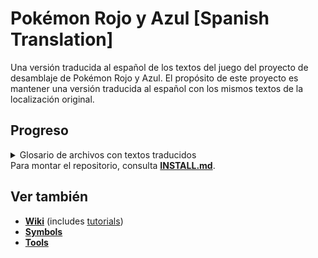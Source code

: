 # Pokémon Rojo y Azul [Spanish Translation]

Una versión traducida al español de los textos del juego del proyecto de desamblaje de Pokémon Rojo y Azul.
El propósito de este proyecto es mantener una versión traducida al español con los mismos textos de la localización original.

## Progreso
<details>
<summary>Glosario de archivos con textos traducidos</summary>

| Subjective translation tasks                                                                              | Progress    |
| --------------------------------------------------------------------------------------------------------- | ----------- |
| ~[Pokémon types](data/types/names.asm)~                                                                   | ✅         |
| [Pokédex descriptions](data/pokemon/dex_text.asm)                                                         | ✅         |
| [Pokédex data](data/pokemon/dex_entries.asm) (e.g. Onix = ROCK SNAKE)                                     | ✅         |
| [Item names](data/items/names.asm)                                                                        | ✅         |
| Move names [[1](data/moves/names.asm) ~[2](data/moves/field_move_names.asm)~]                             | ✅         |
| [Place names](data/maps/names.asm)                                                                        | ✅         |
| Default player names [[1](data/player_names.asm) [2](data/player_names_list.asm)]                         | ✅         |

| Large files                                                                                               | Progress    |
| --------------------------------------------------------------------------------------------------------- | ----------- |
| Trainer types [[1](data/trainers/names.asm) [2](data/trainers/name_pointers.asm)] (e.g. Hiker, Youngster) | ✅         |
| [Credits](data/credits/credits_text.asm)                                                                  | ✅         |
| [text_1.asm](data/text/text_1.asm)                                                                        | ✅         |
| [text_2.asm](data/text/text_2.asm)                                                                        | ✅         |
| [text_3.asm](data/text/text_3.asm)                                                                        | ✅         |
| [text_4.asm](data/text/text_4.asm)                                                                        | ✅         |
| [text_5.asm](data/text/text_5.asm)                                                                        | ✅         |
| [text_6.asm](data/text/text_6.asm)                                                                        | ✅         |
| [text_7.asm](data/text/text_7.asm)                                                                        | ✅         |

| Location-specific text                                                                                    | Progress    |
| --------------------------------------------------------------------------------------------------------- | ----------- |
| [AgathasRoom.asm](text/AgathasRoom.asm)                                                                   | ✅       |
| [BikeShop.asm](text/BikeShop.asm)                                                                         | ✅      |
| [BillsHouse.asm](text/BillsHouse.asm)                                                                     | ✅       |
| [BluesHouse.asm](text/BluesHouse.asm)                                                                     | ✅       |
| [BrunosRoom.asm](text/BrunosRoom.asm)                                                                     | ✅       |
| [CeladonChiefHouse.asm](text/CeladonChiefHouse.asm)                                                       | ✅       |
| [CeladonCity.asm](text/CeladonCity.asm)                                                                   | ✅     |
| [CeladonDiner.asm](text/CeladonDiner.asm)                                                                 | ✅       |
| [CeladonGym.asm](text/CeladonGym.asm)                                                                     | ✅      |
| [CeladonHotel.asm](text/CeladonHotel.asm)                                                                 | ✅       |
| [CeladonMansion1F.asm](text/CeladonMansion1F.asm)                                                         | ✅       |
| [CeladonMansion2F.asm](text/CeladonMansion2F.asm)                                                         | ✅       |
| [CeladonMansion3F.asm](text/CeladonMansion3F.asm)                                                         | ✅       |
| [CeladonMansionRoof.asm](text/CeladonMansionRoof.asm)                                                     | ✅       |
| [CeladonMansionRoofHouse.asm](text/CeladonMansionRoofHouse.asm)                                           | ✅       |
| [CeladonMart1F.asm](text/CeladonMart1F.asm)                                                               | ✅       |
| [CeladonMart2F.asm](text/CeladonMart2F.asm)                                                               | ✅       |
| [CeladonMart3F.asm](text/CeladonMart3F.asm)                                                               | ✅      |
| [CeladonMart4F.asm](text/CeladonMart4F.asm)                                                               | ✅       |
| [CeladonMart5F.asm](text/CeladonMart5F.asm)                                                               | ✅       |
| [CeladonMartRoof.asm](text/CeladonMartRoof.asm)                                                           | ✅      |
| [CeladonPokecenter.asm](text/CeladonPokecenter.asm)                                                       | ✅ |
| [CeruleanBadgeHouse.asm](text/CeruleanBadgeHouse.asm)                                                     | ✅ |
| [CeruleanCaveB1F.asm](text/CeruleanCaveB1F.asm)                                                           | ✅ |
| [CeruleanCity.asm](text/CeruleanCity.asm)                                                                 | ✅ |
| [CeruleanGym.asm](text/CeruleanGym.asm)                                                                   | ✅ |
| [CeruleanMart.asm](text/CeruleanMart.asm)                                                                 | ✅ |
| [CeruleanPokecenter.asm](text/CeruleanPokecenter.asm)                                                     | ✅ |
| [CeruleanTradeHouse.asm](text/CeruleanTradeHouse.asm)                                                     | ✅ |
| [CeruleanTrashedHouse.asm](text/CeruleanTrashedHouse.asm)                                                 | ✅ |
| [ChampionsRoom.asm](text/ChampionsRoom.asm)                                                               | ✅ |
| [CinnabarGym.asm](text/CinnabarGym.asm)                                                                   | ✅ |
| [CinnabarIsland.asm](text/CinnabarIsland.asm)                                                             | ✅ |
| [CinnabarLab.asm](text/CinnabarLab.asm)                                                                   | ✅ |
| [CinnabarLabFossilRoom.asm](text/CinnabarLabFossilRoom.asm)                                               | ✅ |
| [CinnabarLabMetronomeRoom.asm](text/CinnabarLabMetronomeRoom.asm)                                         | ✅ |
| [CinnabarLabTradeRoom.asm](text/CinnabarLabTradeRoom.asm)                                                 | ✅ |
| [CinnabarMart.asm](text/CinnabarMart.asm)                                                                 | ✅ |
| [CinnabarPokecenter.asm](text/CinnabarPokecenter.asm)                                                     | ✅ |
| [CopycatsHouse1F.asm](text/CopycatsHouse1F.asm)                                                           | ✅ |
| [CopycatsHouse2F.asm](text/CopycatsHouse2F.asm)                                                           | ✅ |
| [Daycare.asm](text/Daycare.asm)                                                                           | ✅ |
| [Daycare_2.asm](text/Daycare_2.asm)                                                                       | ✅ |
| [DiglettsCaveRoute11.asm](text/DiglettsCaveRoute11.asm)                                                   | ✅ |
| [DiglettsCaveRoute2.asm](text/DiglettsCaveRoute2.asm)                                                     | ✅ |
| [FightingDojo.asm](text/FightingDojo.asm)                                                                 | ✅ |
| [FuchsiaBillsGrandpasHouse.asm](text/FuchsiaBillsGrandpasHouse.asm)                                       | ✅ |
| [FuchsiaCity.asm](text/FuchsiaCity.asm)                                                                   | ✅ |
| [FuchsiaGoodRodHouse.asm](text/FuchsiaGoodRodHouse.asm)                                                   | ✅ |
| [FuchsiaGym.asm](text/FuchsiaGym.asm)                                                                     | ✅ |
| [FuchsiaGym_2.asm](text/FuchsiaGym_2.asm)                                                                 | ✅ |
| [FuchsiaMart.asm](text/FuchsiaMart.asm)                                                                   | ✅ |
| [FuchsiaMeetingRoom.asm](text/FuchsiaMeetingRoom.asm)                                                     | ✅ |
| [FuchsiaPokecenter.asm](text/FuchsiaPokecenter.asm)                                                       | ✅ |
| [GameCorner.asm](text/GameCorner.asm)                                                                     | ✅ |
| [GameCornerPrizeRoom.asm](text/GameCornerPrizeRoom.asm)                                                   | ✅ |
| [HallOfFame.asm](text/HallOfFame.asm)                                                                     | ✅ |
| [IndigoPlateauLobby.asm](text/IndigoPlateauLobby.asm)                                                     | ✅ |
| [LancesRoom.asm](text/LancesRoom.asm)                                                                     | ✅ |
| [LavenderCuboneHouse.asm](text/LavenderCuboneHouse.asm)                                                   | ✅ |
| [LavenderMart.asm](text/LavenderMart.asm)                                                                 | ✅ |
| [LavenderPokecenter.asm](text/LavenderPokecenter.asm)                                                     | ✅ |
| [LavenderTown.asm](text/LavenderTown.asm)                                                                 | ✅ |
| [LoreleisRoom.asm](text/LoreleisRoom.asm)                                                                 | ✅ |
| [MrFujisHouse.asm](text/MrFujisHouse.asm)                                                                 | ✅ |
| [MrPsychicsHouse.asm](text/MrPsychicsHouse.asm)                                                           | ✅ |
| [MtMoon1F.asm](text/MtMoon1F.asm)                                                                         | ✅ |
| [MtMoonB1F.asm](text/MtMoonB1F.asm)                                                                       | ✅ |
| [MtMoonB2F.asm](text/MtMoonB2F.asm)                                                                       | ✅ |
| [MtMoonPokecenter.asm](text/MtMoonPokecenter.asm)                                                         | ✅ |
| [Museum1F.asm](text/Museum1F.asm)                                                                         | ✅ |
| [Museum2F.asm](text/Museum2F.asm)                                                                         | ✅ |
| [NameRatersHouse.asm](text/NameRatersHouse.asm)                                                           | ✅ |
| [OaksLab.asm](text/OaksLab.asm)                                                                           | ✅ |
| [PalletTown.asm](text/PalletTown.asm)                                                                     | ✅ |
| [PewterCity.asm](text/PewterCity.asm)                                                                     | ✅ |
| [PewterGym.asm](text/PewterGym.asm)                                                                       | ✅ |
| [PewterGym_2.asm](text/PewterGym_2.asm)                                                                   | ✅ |
| [PewterMart.asm](text/PewterMart.asm)                                                                     | ✅ |
| [PewterNidoranHouse.asm](text/PewterNidoranHouse.asm)                                                     | ✅ |
| [PewterPokecenter.asm](text/PewterPokecenter.asm)                                                         | ✅ |
| [PewterSpeechHouse.asm](text/PewterSpeechHouse.asm)                                                       | ✅ |
| [PokemonFanClub.asm](text/PokemonFanClub.asm)                                                             | ✅ |
| [PokemonMansion1F.asm](text/PokemonMansion1F.asm)                                                         | ✅ |
| [PokemonMansion2F.asm](text/PokemonMansion2F.asm)                                                         | ✅ |
| [PokemonMansion3F.asm](text/PokemonMansion3F.asm)                                                         | ✅ |
| [PokemonMansionB1F.asm](text/PokemonMansionB1F.asm)                                                       | ✅ |
| [PokemonTower1F.asm](text/PokemonTower1F.asm)                                                             | ✅ |
| [PokemonTower2F.asm](text/PokemonTower2F.asm)                                                             | ✅ |
| [PokemonTower3F.asm](text/PokemonTower3F.asm)                                                             | ✅ |
| [PokemonTower4F.asm](text/PokemonTower4F.asm)                                                             | ✅ |
| [PokemonTower5F.asm](text/PokemonTower5F.asm)                                                             | ✅ |
| [PokemonTower6F.asm](text/PokemonTower6F.asm)                                                             | ✅ |
| [PokemonTower7F.asm](text/PokemonTower7F.asm)                                                             | ✅ |
| [PowerPlant.asm](text/PowerPlant.asm)                                                                     | ✅ |
| [RedsHouse1F.asm](text/RedsHouse1F.asm)                                                                   | ✅ |
| [RockTunnel1F.asm](text/RockTunnel1F.asm)                                                                 | ✅ |
| [RockTunnelB1F.asm](text/RockTunnelB1F.asm)                                                               | ✅ |
| [RockTunnelB1F_2.asm](text/RockTunnelB1F_2.asm)                                                           | ✅ |
| [RockTunnelPokecenter.asm](text/RockTunnelPokecenter.asm)                                                 | ✅ |
| [RocketHideoutB1F.asm](text/RocketHideoutB1F.asm)                                                         | ✅ |
| [RocketHideoutB2F.asm](text/RocketHideoutB2F.asm)                                                         | ✅ |
| [RocketHideoutB3F.asm](text/RocketHideoutB3F.asm)                                                         | ✅ |
| [RocketHideoutB4F.asm](text/RocketHideoutB4F.asm)                                                         | ✅ |
| [RocketHideoutElevator.asm](text/RocketHideoutElevator.asm)                                               | ✅ |
| [Route1.asm](text/Route1.asm)                                                                             | ✅ |
| [Route10.asm](text/Route10.asm)                                                                           | ✅ |
| [Route11.asm](text/Route11.asm)                                                                           | ✅ |
| [Route11Gate1F.asm](text/Route11Gate1F.asm)                                                               | ✅ |
| [Route11Gate2F.asm](text/Route11Gate2F.asm)                                                               | ✅ |
| [Route11_2.asm](text/Route11_2.asm)                                                                       | ✅ |
| [Route12.asm](text/Route12.asm)                                                                           | ✅ |
| [Route12Gate1F.asm](text/Route12Gate1F.asm)                                                               | ✅ |
| [Route12Gate2F.asm](text/Route12Gate2F.asm)                                                               | ✅ |
| [Route12SuperRodHouse.asm](text/Route12SuperRodHouse.asm)                                                 | ✅ |
| [Route13.asm](text/Route13.asm)                                                                           | ✅ |
| [Route14.asm](text/Route14.asm)                                                                           | ✅ |
| [Route15.asm](text/Route15.asm)                                                                           | ✅ |
| [Route15Gate1F.asm](text/Route15Gate1F.asm)                                                               | ✅ |
| [Route15Gate2F.asm](text/Route15Gate2F.asm)                                                               | ✅ |
| [Route16.asm](text/Route16.asm)                                                                           | ✅ |
| [Route16FlyHouse.asm](text/Route16FlyHouse.asm)                                                           | ✅ |
| [Route16Gate1F.asm](text/Route16Gate1F.asm)                                                               | ✅ |
| [Route16Gate2F.asm](text/Route16Gate2F.asm)                                                               | ✅ |
| [Route17.asm](text/Route17.asm)                                                                           | ✅ |
| [Route18.asm](text/Route18.asm)                                                                           | ✅ |
| [Route18Gate1F.asm](text/Route18Gate1F.asm)                                                               | ✅ |
| [Route18Gate2F.asm](text/Route18Gate2F.asm)                                                               | ✅ |
| [Route19.asm](text/Route19.asm)                                                                           | ✅ |
| [Route2.asm](text/Route2.asm)                                                                             | ✅ |
| [Route20.asm](text/Route20.asm)                                                                           | ✅ |
| [Route21.asm](text/Route21.asm)                                                                           | ✅ |
| [Route22.asm](text/Route22.asm)                                                                           | ✅ |
| [Route22Gate.asm](text/Route22Gate.asm)                                                                   | ✅ |
| [Route23.asm](text/Route23.asm)                                                                           | ✅ |
| [Route24.asm](text/Route24.asm)                                                                           | ✅ |
| [Route24_2.asm](text/Route24_2.asm)                                                                       | ✅ |
| [Route25.asm](text/Route25.asm)                                                                           | ✅ |
| [Route2Gate.asm](text/Route2Gate.asm)                                                                     | ✅ |
| [Route2TradeHouse.asm](text/Route2TradeHouse.asm)                                                         | ✅ |
| [Route3.asm](text/Route3.asm)                                                                             | ✅ |
| [Route4.asm](text/Route4.asm)                                                                             | ✅ |
| [Route5.asm](text/Route5.asm)                                                                             | ✅ |
| [Route6.asm](text/Route6.asm)                                                                             | ✅ |
| [Route7.asm](text/Route7.asm)                                                                             | ✅ |
| [Route8.asm](text/Route8.asm)                                                                             | ✅ |
| [Route9.asm](text/Route9.asm)                                                                             | ✅ |
| [SSAnne1F.asm](text/SSAnne1F.asm)                                                                         | ✅ |
| [SSAnne1FRooms.asm](text/SSAnne1FRooms.asm)                                                               | ✅ |
| [SSAnne2F.asm](text/SSAnne2F.asm)                                                                         | ✅ |
| [SSAnne2FRooms.asm](text/SSAnne2FRooms.asm)                                                               | ✅ |
| [SSAnne3F.asm](text/SSAnne3F.asm)                                                                         | ✅ |
| [SSAnneB1FRooms.asm](text/SSAnneB1FRooms.asm)                                                             | ✅ |
| [SSAnneBow.asm](text/SSAnneBow.asm)                                                                       | ✅ |
| [SSAnneCaptainsRoom.asm](text/SSAnneCaptainsRoom.asm)                                                     | ✅ |
| [SSAnneKitchen.asm](text/SSAnneKitchen.asm)                                                               | ✅ |
| [SafariZoneCenter.asm](text/SafariZoneCenter.asm)                                                         | ✅ |
| [SafariZoneCenterRestHouse.asm](text/SafariZoneCenterRestHouse.asm)                                       | ✅ |
| [SafariZoneEast.asm](text/SafariZoneEast.asm)                                                             | ✅ |
| [SafariZoneEastRestHouse.asm](text/SafariZoneEastRestHouse.asm)                                           | ✅ |
| [SafariZoneGate.asm](text/SafariZoneGate.asm)                                                             | ✅ |
| [SafariZoneNorth.asm](text/SafariZoneNorth.asm)                                                           | ✅ |
| [SafariZoneNorthRestHouse.asm](text/SafariZoneNorthRestHouse.asm)                                         | ✅ |
| [SafariZoneSecretHouse.asm](text/SafariZoneSecretHouse.asm)                                               | ✅ |
| [SafariZoneWest.asm](text/SafariZoneWest.asm)                                                             | ✅ |
| [SafariZoneWestRestHouse.asm](text/SafariZoneWestRestHouse.asm)                                           | ✅ |
| [SaffronCity.asm](text/SaffronCity.asm)                                                                   | ✅ |
| [SaffronGates.asm](text/SaffronGates.asm)                                                                 | ✅ |
| [SaffronGym.asm](text/SaffronGym.asm)                                                                     | ✅ |
| [SaffronMart.asm](text/SaffronMart.asm)                                                                   | ✅ |
| [SaffronPidgeyHouse.asm](text/SaffronPidgeyHouse.asm)                                                     | ✅ |
| [SaffronPokecenter.asm](text/SaffronPokecenter.asm)                                                       | ✅ |
| [SeafoamIslandsB4F.asm](text/SeafoamIslandsB4F.asm)                                                       | ✅ |
| [SilphCo10F.asm](text/SilphCo10F.asm)                                                                     | ✅ |
| [SilphCo11F.asm](text/SilphCo11F.asm)                                                                     | ✅ |
| [SilphCo1F.asm](text/SilphCo1F.asm)                                                                       | ✅ |
| [SilphCo2F.asm](text/SilphCo2F.asm)                                                                       | ✅ |
| [SilphCo3F.asm](text/SilphCo3F.asm)                                                                       | ✅ |
| [SilphCo4F.asm](text/SilphCo4F.asm)                                                                       | ✅ |
| [SilphCo5F.asm](text/SilphCo5F.asm)                                                                       | ✅ |
| [SilphCo5F_2.asm](text/SilphCo5F_2.asm)                                                                   | ✅ |
| [SilphCo6F.asm](text/SilphCo6F.asm)                                                                       | ✅ |
| [SilphCo7F.asm](text/SilphCo7F.asm)                                                                       | ✅ |
| [SilphCo8F.asm](text/SilphCo8F.asm)                                                                       | ✅ |
| [SilphCo9F.asm](text/SilphCo9F.asm)                                                                       | ✅ |
| [UndergroundPathRoute6.asm](text/UndergroundPathRoute6.asm)                                               | ✅ |
| [UndergroundPathRoute7.asm](text/UndergroundPathRoute7.asm)                                               | ✅ |
| [UndergroundPathRoute7Copy.asm](text/UndergroundPathRoute7Copy.asm)                                       | ✅ |
| [UndergroundPathRoute8.asm](text/UndergroundPathRoute8.asm)                                               | ✅ |
| [VermilionCity.asm](text/VermilionCity.asm)                                                               | ✅ |
| [VermilionDock.asm](text/VermilionDock.asm)                                                               | ✅ |
| [VermilionGym.asm](text/VermilionGym.asm)                                                                 | ✅ |
| [VermilionGym_2.asm](text/VermilionGym_2.asm)                                                             | ✅ |
| [VermilionMart.asm](text/VermilionMart.asm)                                                               | ✅ |
| [VermilionOldRodHouse.asm](text/VermilionOldRodHouse.asm)                                                 | ✅ |
| [VermilionPidgeyHouse.asm](text/VermilionPidgeyHouse.asm)                                                 | ✅ |
| [VermilionPokecenter.asm](text/VermilionPokecenter.asm)                                                   | ✅ |
| [VictoryRoad1F.asm](text/VictoryRoad1F.asm)                                                               | ✅ |
| [VictoryRoad2F.asm](text/VictoryRoad2F.asm)                                                               | ✅ |
| [VictoryRoad3F.asm](text/VictoryRoad3F.asm)                                                               | ✅ |
| [ViridianCity.asm](text/ViridianCity.asm)                                                                 | ✅ |
| [ViridianForest.asm](text/ViridianForest.asm)                                                             | ✅ |
| [ViridianForestNorthGate.asm](text/ViridianForestNorthGate.asm)                                           | ✅ |
| [ViridianForestSouthGate.asm](text/ViridianForestSouthGate.asm)                                           | ✅ |
| [ViridianGym.asm](text/ViridianGym.asm)                                                                   | ✅ |
| [ViridianMart.asm](text/ViridianMart.asm)                                                                 | ✅ |
| [ViridianNicknameHouse.asm](text/ViridianNicknameHouse.asm)                                               | ✅ |
| [ViridianPokecenter.asm](text/ViridianPokecenter.asm)                                                     | ✅ |
| [ViridianSchoolHouse.asm](text/ViridianSchoolHouse.asm)                                                   | ✅ |
| [WardensHouse.asm](text/WardensHouse.asm)                                                                 | ✅ |

| Small files                                                                                               | Progress    |
| --------------------------------------------------------------------------------------------------------- | ----------- |
| [constants/item_constants.asm](constants/item_constants.asm)                                              | 0 / 4 ?     |
| [data/battle/stat_names.asm](data/battle/stat_names.asm)                                                  | ✅         |
| [data/events/prizes.asm](data/events/prizes.asm)                                                          | ✅         |
| [data/events/trades.asm](data/events/trades.asm)                                                          | ✅         |
| [data/moves/tmhm_moves.asm](data/moves/tmhm_moves.asm)                                                    | 0 / 4 ?     |
| [data/text_boxes.asm](data/text_boxes.asm)                                                                | ✅         |
| [data/yes_no_menu_strings.asm](data/yes_no_menu_strings.asm)                                              | ✅         |
| [engine/battle/core.asm](engine/battle/core.asm)                                                          | ✅         |
| [engine/battle/end_of_battle.asm](engine/battle/end_of_battle.asm)                                        | ✅         |
| [engine/debug/debug_menu.asm](engine/debug/debug_menu.asm)                                                | 0 / 4 ?      |
| [engine/events/diploma.asm](engine/events/diploma.asm)                                                    | ✅         |
| [engine/events/evolve_trade.asm](engine/events/evolve_trade.asm)                                          | 0 / 1 ?     |
| [engine/events/hidden_objects/bills_house_pc.asm](engine/events/hidden_objects/bills_house_pc.asm)        | ✅          |
| [engine/events/hidden_objects/school_blackboard.asm](engine/events/hidden_objects/school_blackboard.asm)  | ✅         |
| [engine/events/prize_menu.asm](engine/events/prize_menu.asm)                                              | ✅         |
| [engine/events/vending_machine.asm](engine/events/vending_machine.asm)                                    | ✅         |
| [engine/items/item_effects.asm](engine/items/item_effects.asm)                                            | ✅         |
| [engine/items/town_map.asm](engine/items/town_map.asm)                                                    | ✅         |
| [engine/link/cable_club.asm](engine/link/cable_club.asm)                                                  | ✅         |
| [engine/link/print_waiting_text.asm](engine/link/print_waiting_text.asm)                                  | ✅         |
| [engine/menus/draw_start_menu.asm](engine/menus/draw_start_menu.asm)                                      | ✅         |
| [engine/menus/league_pc.asm](engine/menus/league_pc.asm)                                                  | ✅         |
| [engine/menus/main_menu.asm](engine/menus/main_menu.asm)                                                  | ✅         |
| [engine/menus/naming_screen.asm](engine/menus/naming_screen.asm)                                          | ✅         |
| [engine/menus/party_menu.asm](engine/menus/party_menu.asm)                                                | ✅         |
| [engine/menus/players_pc.asm](engine/menus/players_pc.asm)                                                | ✅         |
| [engine/menus/pokedex.asm](engine/menus/pokedex.asm)                                                      | ✅         |
| [engine/menus/save.asm](engine/menus/save.asm)                                                            | ✅         |
| [engine/menus/start_sub_menus.asm](engine/menus/start_sub_menus.asm)                                      | ✅         |
| [engine/menus/text_box.asm](engine/menus/text_box.asm)                                                    | ✅         |
| [engine/movie/hall_of_fame.asm](engine/movie/hall_of_fame.asm)                                            | ✅         |
| [engine/movie/oak_speech/oak_speech2.asm](engine/movie/oak_speech/oak_speech2.asm)                        | ✅         |
| [engine/movie/title.asm](engine/movie/title.asm)                                                          | ✅         |
| [engine/movie/trade2.asm](engine/movie/trade2.asm)                                                        | ✅         |
| [engine/overworld/player_state.asm](engine/overworld/player_state.asm)                                    | ✅         |
| [engine/pokemon/bills_pc.asm](engine/pokemon/bills_pc.asm)                                                | ✅         |
| [engine/pokemon/status_ailments.asm](engine/pokemon/status_ailments.asm)                                  | ✅         |
| [engine/pokemon/status_screen.asm](engine/pokemon/status_screen.asm)                                      | ✅         |
| [home/list_menu.asm](home/list_menu.asm)                                                                  | ✅         |
| [home/names.asm](home/names.asm)                                                                          | ✅         |
| [home/pokemon.asm](home/pokemon.asm)                                                                      | 0 / 1 ?     |
| [home/text.asm](home/text.asm)                                                                            | ✅         |
| [scripts/BikeShop.asm](scripts/BikeShop.asm)                                                              | ✅         |
| [scripts/CeladonGym.asm](scripts/CeladonGym.asm)                                                          | ✅         |
| [scripts/CeruleanGym.asm](scripts/CeruleanGym.asm)                                                        | ✅         |
| [scripts/CinnabarGym.asm](scripts/CinnabarGym.asm)                                                        | ✅         |
| [scripts/FuchsiaGym.asm](scripts/FuchsiaGym.asm)                                                          | ✅         |
| [scripts/GameCorner.asm](scripts/GameCorner.asm)                                                          | ✅         |
| [scripts/PewterGym.asm](scripts/PewterGym.asm)                                                            | ✅         |
| [scripts/Route23.asm](scripts/Route23.asm)                                                                | ✅         |
| [scripts/SaffronGym.asm](scripts/SaffronGym.asm)                                                          | ✅         |
| [scripts/VermilionGym.asm](scripts/VermilionGym.asm)                                                      | ✅         |
| [scripts/ViridianGym.asm](scripts/ViridianGym.asm)                                                        | ✅         |
</details

Para montar el repositorio, consulta [**INSTALL.md**](INSTALL.md).

## Ver también

- [**Wiki**][wiki] (includes [tutorials][tutorials])
- [**Symbols**][symbols]
- [**Tools**][tools]

[wiki]: https://github.com/pret/pokered/wiki
[tutorials]: https://github.com/pret/pokered/wiki/Tutorials
[symbols]: https://github.com/pret/pokered/tree/symbols
[tools]: https://github.com/pret/gb-asm-tools
[ci]: https://github.com/pret/pokered/actions
[ci-badge]: https://github.com/pret/pokered/actions/workflows/main.yml/badge.svg
